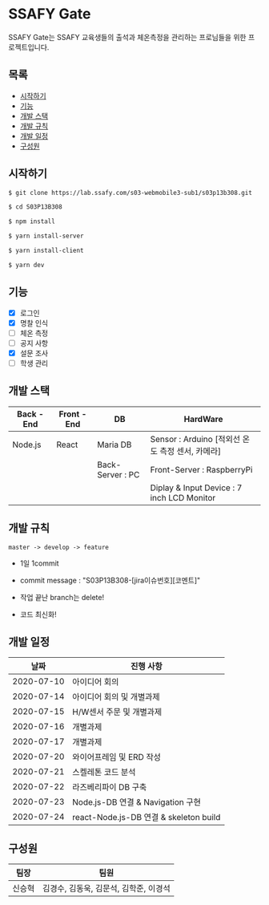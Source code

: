 # SSAFY Gate

SSAFY Gate는 SSAFY 교육생들의 출석과 체온측정을 관리하는 프로님들을 위한 프로젝트입니다.

## 목록

- [시작하기](#시작하기)
- [기능](#기능)
- [개발 스택](#개발-스택)
- [개발 규칙](#개발-규칙)
- [개발 일정](#개발-일정)
- [구성원](#구성원)

## 시작하기

```sh
$ git clone https://lab.ssafy.com/s03-webmobile3-sub1/s03p13b308.git

$ cd S03P13B308

$ npm install

$ yarn install-server

$ yarn install-client

$ yarn dev
```

## 기능

- [x] 로그인
- [x] 명찰 인식
- [ ] 체온 측정
- [ ] 공지 사항
- [x] 설문 조사
- [ ] 학생 관리

## 개발 스택

| Back - End | Front - End | DB               | HardWare                                         |
| ---------- | ----------- | ---------------- | ------------------------------------------------ |
| Node.js    | React       | Maria DB         | Sensor : Arduino [적외선 온도 측정 센서, 카메라] |
|            |             | Back-Server : PC | Front-Server : RaspberryPi                       |
|            |             |                  | Diplay & Input Device : 7 inch LCD Monitor       |

## 개발 규칙

```
master -> develop -> feature
```

- 1일 1commit

- commit message : "S03P13B308-[jira이슈번호][코멘트]"

- 작업 끝난 branch는 delete!

- 코드 최신화!

## 개발 일정

| 날짜       | 진행 사항                              |
| ---------- | -------------------------------------- |
| 2020-07-10 | 아이디어 회의                          |
| 2020-07-14 | 아이디어 회의 및 개별과제              |
| 2020-07-15 | H/W센서 주문 및 개별과제               |
| 2020-07-16 | 개별과제                               |
| 2020-07-17 | 개별과제                               |
| 2020-07-20 | 와이어프레임 및 ERD 작성               |
| 2020-07-21 | 스켈레톤 코드 분석                     |
| 2020-07-22 | 라즈베리파이 DB 구축                   |
| 2020-07-23 | Node.js-DB 연결 & Navigation 구현      |
| 2020-07-24 | react-Node.js-DB 연결 & skeleton build |

## 구성원

| 팀장   | 팀원                                   |
| ------ | -------------------------------------- |
| 신승혁 | 김경수, 김동욱, 김문석, 김학준, 이경석 |
